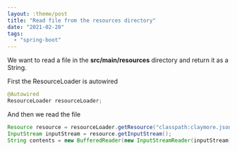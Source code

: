 ```yaml
---
layout: :theme/post
title: "Read file from the resources directory"
date: "2021-02-20"
tags: 
  - "spring-boot"
---
```


We want to read a file in the **src/main/resources** directory and return it as a String.

First the ResourceLoader is autowired

```java
@Autowired
ResourceLoader resourceLoader;
```

And then we read the file

```java
Resource resource = resourceLoader.getResource("classpath:claymore.json");
InputStream inputStream = resource.getInputStream();
String contents = new BufferedReader(new InputStreamReader(inputStream)).lines().collect(Collectors.joining("\n"));
```
